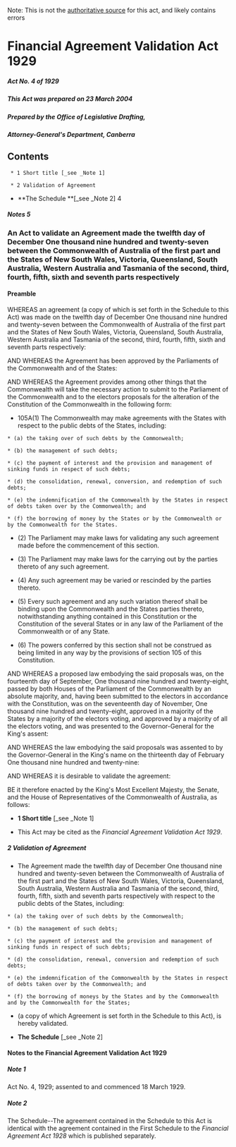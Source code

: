 Note: This is not the [authoritative source](https://www.comlaw.gov.au/Details/C2004C00483) for this act, and likely contains errors

# Financial Agreement Validation Act 1929

##### Act No. 4 of 1929

##### This Act was prepared on 23 March 2004

##### Prepared by the Office of Legislative Drafting,
##### Attorney-General's Department, Canberra


## Contents

     * 1 Short title [_see _Note 1] 

     * 2 Validation of Agreement 

  * **The Schedule  **[_see _Note 2]	4

##### Notes	5

### An Act to validate an Agreement made the twelfth day of December One thousand nine hundred and twenty-seven between the Commonwealth of Australia of the first part and the States of New South Wales, Victoria, Queensland, South Australia, Western Australia and Tasmania of the second, third, fourth, fifth, sixth and seventh parts respectively

#### Preamble

WHEREAS an agreement (a copy of which is set forth in the Schedule to this Act) was made on the twelfth day of December One thousand nine hundred and twenty-seven between the Commonwealth of Australia of the first part and the States of New South Wales, Victoria, Queensland, South Australia, Western Australia and Tasmania of the second, third, fourth, fifth, sixth and seventh parts respectively:

AND WHEREAS the Agreement has been approved by the Parliaments of the Commonwealth and of the States: 

AND WHEREAS the Agreement provides among other things that the Commonwealth will take the necessary action to submit to the Parliament of the Commonwealth and to the electors proposals for the alteration of the Constitution of the Commonwealth in the following form: 

   * 105A(1)	The Commonwealth may make agreements with the States with respect to the public debts of the States, including:

    * (a) the taking over of such debts by the Commonwealth;

    * (b) the management of such debts;

    * (c) the payment of interest and the provision and management of sinking funds in respect of such debts;

    * (d) the consolidation, renewal, conversion, and redemption of such debts;

    * (e) the indemnification of the Commonwealth by the States in respect of debts taken over by the Commonwealth; and

    * (f) the borrowing of money by the States or by the Commonwealth or by the Commonwealth for the States.

   * (2) The Parliament may make laws for validating any such agreement made before the commencement of this section.

   * (3) The Parliament may make laws for the carrying out by the parties thereto of any such agreement.

   * (4) Any such agreement may be varied or rescinded by the parties thereto.

   * (5) Every such agreement and any such variation thereof shall be binding upon the Commonwealth and the States parties thereto, notwithstanding anything contained in this Constitution or the Constitution of the several States or in any law of the Parliament of the Commonwealth or of any State.

   * (6) The powers conferred by this section shall not be construed as being limited in any way by the provisions of section 105 of this Constitution.

AND WHEREAS a proposed law embodying the said proposals was, on the fourteenth day of September, One thousand nine hundred and twenty-eight, passed by both Houses of the Parliament of the Commonwealth by an absolute majority, and, having been submitted to the electors in accordance with the Constitution, was on the seventeenth day of November, One thousand nine hundred and twenty-eight, approved in a majority of the States by a majority of the electors voting, and approved by a majority of all the electors voting, and was presented to the Governor-General for the King's assent:

AND WHEREAS the law embodying the said proposals was assented to by the Governor-General in the King's name on the thirteenth day of February One thousand nine hundred and twenty-nine:

AND WHEREAS it is desirable to validate the agreement: 

BE it therefore enacted by the King's Most Excellent Majesty, the Senate, and the House of Representatives of the Commonwealth of Australia, as follows:

   * **1  Short title** [_see _Note 1]

   * This Act may be cited as the _Financial Agreement Validation Act 1929_.

##### 2  Validation of Agreement

   * The Agreement made the twelfth day of December One thousand nine hundred and twenty-seven between the Commonwealth of Australia of the first part and the States of New South Wales, Victoria, Queensland, South Australia, Western Australia and Tasmania of the second, third, fourth, fifth, sixth and seventh parts respectively with respect to the public debts of the States, including:

    * (a) the taking over of such debts by the Commonwealth;

    * (b) the management of such debts;

    * (c) the payment of interest and the provision and management of sinking funds in respect of such debts;

    * (d) the consolidation, renewal, conversion and redemption of such debts;

    * (e) the imdemnification of the Commonwealth by the States in respect of debts taken over by the Commonwealth; and

    * (f) the borrowing of moneys by the States and by the Commonwealth and by the Commonwealth for the States;

   * (a copy of which Agreement is set forth in the Schedule to this Act), is hereby validated.

   * **The Schedule**  [_see _Note 2]

#### Notes to the Financial Agreement Validation Act 1929

##### Note 1

Act No. 4, 1929; assented to and commenced 18 March 1929.

##### Note 2

The Schedule--The agreement contained in the Schedule to this Act is identical with the agreement contained in the First Schedule to the _Financial Agreement Act 1928_ which is published separately.

